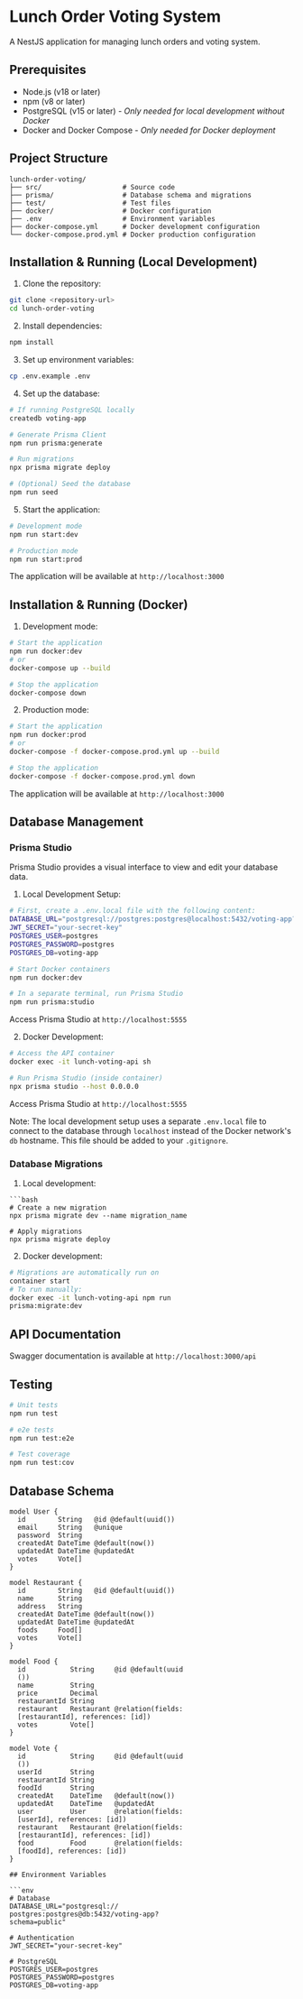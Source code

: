 # Lunch Order Voting System

A NestJS application for managing lunch orders and voting system.

## Prerequisites

- Node.js (v18 or later)
- npm (v8 or later)
- PostgreSQL (v15 or later) - *Only needed for local development without Docker*
- Docker and Docker Compose - *Only needed for Docker deployment*

## Project Structure

```
lunch-order-voting/
├── src/                    # Source code
├── prisma/                 # Database schema and migrations
├── test/                   # Test files
├── docker/                 # Docker configuration
├── .env                    # Environment variables
├── docker-compose.yml      # Docker development configuration
└── docker-compose.prod.yml # Docker production configuration
```

## Installation & Running (Local Development)

1. Clone the repository:
```bash
git clone <repository-url>
cd lunch-order-voting
```

2. Install dependencies:
```bash
npm install
```

3. Set up environment variables:
```bash
cp .env.example .env
```

4. Set up the database:
```bash
# If running PostgreSQL locally
createdb voting-app

# Generate Prisma Client
npm run prisma:generate

# Run migrations
npx prisma migrate deploy

# (Optional) Seed the database
npm run seed
```

5. Start the application:
```bash
# Development mode
npm run start:dev

# Production mode
npm run start:prod
```

The application will be available at `http://localhost:3000`

## Installation & Running (Docker)

1. Development mode:
```bash
# Start the application
npm run docker:dev
# or
docker-compose up --build

# Stop the application
docker-compose down
```

2. Production mode:
```bash
# Start the application
npm run docker:prod
# or
docker-compose -f docker-compose.prod.yml up --build

# Stop the application
docker-compose -f docker-compose.prod.yml down
```

The application will be available at `http://localhost:3000`

## Database Management

### Prisma Studio

Prisma Studio provides a visual interface to view and edit your database data.

1. Local Development Setup:
```bash
# First, create a .env.local file with the following content:
DATABASE_URL="postgresql://postgres:postgres@localhost:5432/voting-app?schema=public"
JWT_SECRET="your-secret-key"
POSTGRES_USER=postgres
POSTGRES_PASSWORD=postgres
POSTGRES_DB=voting-app

# Start Docker containers
npm run docker:dev

# In a separate terminal, run Prisma Studio
npm run prisma:studio
```
Access Prisma Studio at `http://localhost:5555`

2. Docker Development:
```bash
# Access the API container
docker exec -it lunch-voting-api sh

# Run Prisma Studio (inside container)
npx prisma studio --host 0.0.0.0
```
Access Prisma Studio at `http://localhost:5555`

Note: The local development setup uses a separate `.env.local` file to connect to the database through `localhost` instead of the Docker network's `db` hostname. This file should be added to your `.gitignore`.

### Database Migrations

1. Local development:
```
```bash
# Create a new migration
npx prisma migrate dev --name migration_name

# Apply migrations
npx prisma migrate deploy
```

2. Docker development:
```bash
# Migrations are automatically run on 
container start
# To run manually:
docker exec -it lunch-voting-api npm run 
prisma:migrate:dev
```

## API Documentation

Swagger documentation is available at 
`http://localhost:3000/api`

## Testing

```bash
# Unit tests
npm run test

# e2e tests
npm run test:e2e

# Test coverage
npm run test:cov
```

## Database Schema

```prisma
model User {
  id        String   @id @default(uuid())
  email     String   @unique
  password  String
  createdAt DateTime @default(now())
  updatedAt DateTime @updatedAt
  votes     Vote[]
}

model Restaurant {
  id        String   @id @default(uuid())
  name      String
  address   String
  createdAt DateTime @default(now())
  updatedAt DateTime @updatedAt
  foods     Food[]
  votes     Vote[]
}

model Food {
  id           String     @id @default(uuid
  ())
  name         String
  price        Decimal
  restaurantId String
  restaurant   Restaurant @relation(fields: 
  [restaurantId], references: [id])
  votes        Vote[]
}

model Vote {
  id           String     @id @default(uuid
  ())
  userId       String
  restaurantId String
  foodId       String
  createdAt    DateTime   @default(now())
  updatedAt    DateTime   @updatedAt
  user         User       @relation(fields: 
  [userId], references: [id])
  restaurant   Restaurant @relation(fields: 
  [restaurantId], references: [id])
  food         Food       @relation(fields: 
  [foodId], references: [id])
}

## Environment Variables

```env
# Database
DATABASE_URL="postgresql://
postgres:postgres@db:5432/voting-app?
schema=public"

# Authentication
JWT_SECRET="your-secret-key"

# PostgreSQL
POSTGRES_USER=postgres
POSTGRES_PASSWORD=postgres
POSTGRES_DB=voting-app
```
